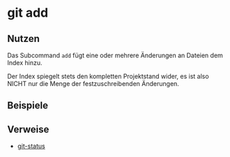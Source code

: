 # git add

## Nutzen

Das Subcommand `add` fügt eine oder mehrere Änderungen an Dateien dem Index hinzu.

Der Index spiegelt stets den kompletten Projektstand wider, es ist also
NICHT nur die Menge der festzuschreibenden Änderungen.

## Beispiele

## Verweise

* [git-status](git-status.md)
